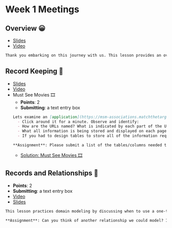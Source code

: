 # Week 1 Meetings
## Overview 😀
  - [Slides](https://github.com/DPI-WE/sdf-overview)
  - [Video](https://youtu.be/zKXbvdpGjnE)
  ```md
  Thank you embarking on this journey with us. This lesson provides an overview of the 12-week software development foundations course.
  ```

## Record Keeping 📑
  - [Slides](https://github.com/DPI-WE/sdf-record-keeping)
  - [Video](https://youtu.be/Pe9b52rmhkQ)
  - Must See Movies 🎞️
    - **Points**: 2
    - **Submitting**: a text entry box
    ```md
    Lets examine an [application](https://msm-associations.matchthetarget.com/) that we'll build in class. It's a very simplified version of the iMDB (the Internet Movie Database).
      - Click around it for a minute. Observe and identify:
      - How are the URLs named? What is indicated by each part of the URL?
      - What all information is being stored and displayed on each page?
      - If you had to design tables to store all of the information required to power that app, what would they be? What columns would they have? Think of questions.

    **Assignment**: Please submit a list of the tables/columns needed to store all of the information required to power this app.
    ```
    - [Solution: Must See Movies 🎞️ ](./assets/must-see-movies-tables.pdf)

## Records and Relationships 🔗
  - **Points**: 2
  - **Submitting**: a text entry box
  - [Video](https://www.youtube.com/watch?v=2XXdLZNNEFo)
  - [Slides](https://github.com/DPI-WE/sdf-records-and-relationships)
  ```md
  This lesson practices domain modeling by discussing when to use a one-to-many or a many-to-many relationship.

  **Assignment**: Can you think of another relationship we could model? Is it a one-to-many or a many-to-many? If One-to-Many, which table gets the foreign key column? If Many-to-Many, what’s a good name for the join table?
  ```
